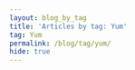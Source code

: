 ```yaml
---
layout: blog_by_tag
title: 'Articles by tag: Yum'
tag: Yum
permalink: /blog/tag/yum/
hide: true
---
```

